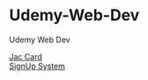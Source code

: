 # Udemy-Web-Dev

Udemy Web Dev

[Jac Card](https://allenyzh.github.io/Udemy-Web-Dev/section4-29/JAC-card/)  
[SignUp System](https://allenyzh.github.io/Udemy-Web-Dev/section4-29/Sign-up-system/)
